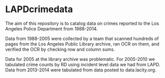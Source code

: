 # LAPDcrimedata
The aim of this repository is to catalog data on crimes reported to the Los Angeles Police Department from 1988-2014.

Data from 1988-2005 were collected by a team that scanned hundreds of pages from the Los Angeles Public Library archive, ran OCR on them, and verified the OCR by checking row and column sums.

Data for 2005 at the library archive was problematic. For 2005-2010 we tabulated crime counts by RD using incident level data we had from LAPD. Data from 2013-2014 were tabulated from data posted to data.lacity.org.
